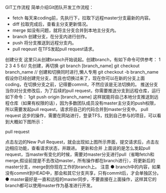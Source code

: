 GIT工作流程
简单介绍Git团队开发工作流程：
  * fetch 每天来coding前，先执行下，拉取下远程master分支最新的内容。
  * diff 拉取完成后，查看主分支更新情况。
  * merge 如没有问题，就将主分支合并到本地主分支内。
  * branch 创建分支，在分支内进行创作。
  * push 将分支推送到远程分支内。
  * pull reqeust 在TFS发起pull request请求。

创建分支
这里只从创建branch开始说起。创建branch，有如下命令可供参考：
1
2
3
4
5
6// 先创建，再切换
git branch [branch_name]
git checkout branch_name
// 创建和切换同时进行,懒人专用
git checkout -b branch_name
假设你已经创建完分支，而且也切换过来了，现在你可以在新的分支上面coding，在切换分支之前，记得要commit，不然应该是无法切换的。
推送分支
当你对分支修改后，为了后续的pull request，你需要推送分支到远程仓库，运行如下命令：
1git push origin [branch_name]
这样就能将自己本地分支推送到远程仓库（如果有权限的话），因为多数团队成员没有master主分支的push权限，所以需要发起pull request，请求将自己的代码合并到master分支中。
pull request
这步的操作，需要在网站进行，登录TFS，找到自己参与的项目，可以看到大概如下图所示：

pull request

点击左边的New Pull Request，就会出现如上图所示界面，提交请求后，点击左边相应功能，查看请求状态，并跟进。
更新和合并
上面说的是怎么发起pull request，当master有变化的时候，需要对master分支进行pull（省略fetch和merge,假设前提是不去改动master，所有操作都在branch进行），将更新后的master分支，merge到你现在工作的branch上。
注意
  ● branch中的内容，如果没有commit到HEAD中，那会和其它分支共享，只有commit后，才会单独区分。
  ● master最好是一直和远程的master同步，不要直接在上面操作，这样其它的branch都可以使用master作为基准进行开发。
